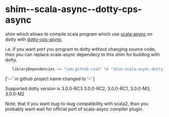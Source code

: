 # shim--scala-async--dotty-cps-async

shim which allows to compile scala program which use [scala-async](https://github.com/scala/scala-async) on dotty with [dotty-cps-async](https://github.com/rssh/dotty-cps-async)

i.e. if you want port you program to dotty without changing source code, then you can replace scala-async dependecy to this shim for building with dotty.

```Scala
   libraryDependencies += "com.github.rssh" %% "shim-scala-async-dotty-cps-async" % "0.6.1",
```

['--' in github project name changed to '-' ]

Supported dotty version is 3.0.0-RC3 3.0.0-RC2, 3.0.0-RC1, 3.0.0-M3, 3.0.0-M2

Note, that if you want bug-to-bug compatibility with scala2, than you probably want wait for official port of scala-async compiler plugin.

